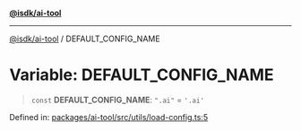 [**@isdk/ai-tool**](../README.md)

***

[@isdk/ai-tool](../globals.md) / DEFAULT\_CONFIG\_NAME

# Variable: DEFAULT\_CONFIG\_NAME

> `const` **DEFAULT\_CONFIG\_NAME**: `".ai"` = `'.ai'`

Defined in: [packages/ai-tool/src/utils/load-config.ts:5](https://github.com/isdk/ai-tool.js/blob/760349925bceb5de6b4188926a13bfb3f0ce4ced/src/utils/load-config.ts#L5)
